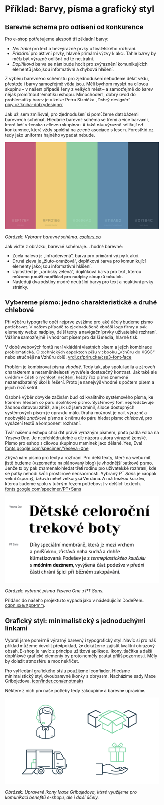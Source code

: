 # Příklad: Barvy, písma a grafický styl

## Barevné schéma pro odlišení od konkurence

Pro e-shop potřebujeme alespoň tři základní barvy: 

- *Neutrální* pro text a bezvýrazné prvky uživatelského rozhraní.
- *Primární* pro aktivní prvky, hlavně primární výzvy k akci. Tahle barvy by měla být výrazně odlišná od té neutrální.
- *Doplňková* barva se nám bude hodit pro zvýraznění komunikujících elementů jako jsou informativní a chybová hlášení. 

Z výběru barevného schématu pro zjednodušení nebudeme dělat vědu, přestože i barvy samozřejmě věda jsou. Měli bychom myslet na cílovou skupinu – v našem případě ženy z velkých měst – a samozřejmě do barev nějak promítnout tématiku eshopu. Mimochodem, dobrý úvod do problematiky barev je v knize Petra Staníčka „Dobrý designér“. [pixy.cz/kniha-dobrydesigner](http://pixy.cz/kniha-dobrydesigner/)

Jak už jsem zmiňoval, pro zjednodušení si pomůžeme databázemi barevných schémat. Hledáme barevné schéma se třemi a více barvami, které ladí s ženskou cílovou skupinou. A také nás výrazně odlišují od konkurence, která vždy spoléhá na zelené asociace s lesem. ForestKid.cz tedy jako uniforma hajného vypadat nebude. 

![Barevné schéma pro příklad](dist/images/original/vdwd/priklad-barvy.jpg)

*Obrázek: Vybrané barevné schéma. [coolors.co](https://coolors.co/ef476f-ffd166-06d6a0-118ab2-073b4c)*

Jak vidíte z obrázku, barevné schéma je… hodně barevné:

- Zcela nalevo je „infračervená“, barva pro primární výzvy k akci.
- Druhá zleva je „žluto-oranžová“, doplňková barva pro komunikující elementy jako jsou informativní hlášení.
- Uprostřed je „karibsky zelená“, doplňková barva pro text, kterou můžeme použít například pro nadpisy sloupců tabulek.
- Následují dva odstíny modré neutrální barvy pro text a neaktivní prvky stránky. 


## Vybereme písmo: jedno charakteristické a druhé chlebové 

Při výběru typografie opět nejprve zvážíme pro jaké účely budeme písmo potřebovat. V našem případě to zjednodušeně obnáší logo firmy a pak elementy webu: nadpisy, delší texty a navigační prvky uživatelské rozhraní. Vážíme samozřejmě i vhodnost písem pro další média, hlavně tisk.

V době webových fontů není vkládání vlastních písem a jejich kombinace problematická. O technických aspektech píšu v ebooku „Vzhůru do CSS3“ nebo stručněji na Vzhůru dolů. [vrdl.cz/prirucka/css3-font-face](http://www.vzhurudolu.cz/prirucka/css3-font-face)

Problém je kombinovat písma *vhodně*. Tedy tak, aby spolu ladila a zároveň charakterem a nezaměnitelností vytvářela dostatečný kontrast. Jak také ale uvádím v části o [rychlosti načítání](rychlost-nacitani-proc.md), každý řez písma znamená nezanedbatelný úkol k řešení. Proto je nanejvýš vhodné s počtem písem a jejich řezů šetřit.

Osobně výběr obvykle začínám buď od kvalitního systémového písma, ke kterému hledám do páru doplňkové písmo. Systémový font nepředstavuje žádnou datovou zátěž, ale jak už jsem zmínil, široce dostupných systémových písem je opravdu málo. Druhá možnost je najít výrazné a neobvyklé *značkové* písmo a k němu do páru hledat písmo *chlebové*, pro vysázení textů a komponent rozhraní.

Tvář našemu eshopu chci dát právě výrazným písmem, proto padla volba na *Yeseva One*. Je nepřehlédnutelné a dle názoru autora výrazně ženské. Písmo pro eshop s cílovou skupinou maminek jako dělané. Yes, Eva! [fonts.google.com/specimen/Yeseva+One](https://fonts.google.com/specimen/Yeseva+One)

Zbývá nám písmo pro texty a rozhraní. Pro delší texty, které na webu mít jistě budeme (vzpomeňte na plánovaný blog) je vhodnější patkové písmo. Jenže to by pak znamenalo hledat třetí rodinu pro uživatelské rozhraní, kde se patky nehodí kvůli prostorové neúspornosti. Vybraný *PT Sans* je naopak velmi úsporný, taková méně velkorysá Verdana. A má hezkou kurzívu, kterou budeme spolu s tučným řezem potřebovat v delších textech. [fonts.google.com/specimen/PT+Sans](https://fonts.google.com/specimen/PT+Sans)

![Typografie pro příklad](dist/images/original/vdwd/priklady-typografie.jpg)

*Obrázek: vybraná písma Yeseva One a PT Sans.*

Přidáno do našeho projektu to vypadá jako v následujícím CodePenu. [cdpn.io/e/XpbPmm](http://codepen.io/machal/pen/XpbPmm?editors=1100).

## Grafický styl: minimalistický s jednoduchými linkami

Vybrali jsme poměrně výrazný barevný i typografický styl. Navíc si pro náš příklad můžeme dovolit předpoklad, že dokážeme zajistit kvalitní obrazový obsah. E-shop je navíc z principu užitková aplikace. Ikony, tlačítka a další doplňkové grafické elementy by proto neměly poutat příliš pozornosti. Měly by doladit atmosféru a moc nekřičet.

Pro vyhledání grafického stylu použijeme Iconfinder. Hledáme minimalistický styl, dvoubarevné ikonky s obrysem. Nacházíme sady Maxe Gribojedova. [iconfinder.com/enotmaks](https://www.iconfinder.com/enotmaks)

Některé z nich pro naše potřeby tedy zakoupíme a barevně upravíme.

![Ikony pro příklad](dist/images/original/vdwd/priklad-ikony.jpg)

*Obrázek: Upravené ikony Maxe Gribojedova, které využijeme pro komunikaci benefitů e-shopu, ale i další účely.*

